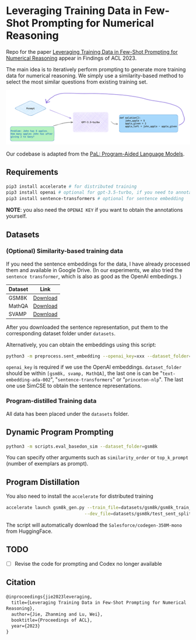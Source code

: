 # Leveraging Training Data in Few-Shot Prompting for Numerical Reasoning
Repo for the paper [Leveraging Training Data in Few-Shot Prompting for Numerical Reasoning](https://arxiv.org/abs/2305.18170) appear in Findings of ACL 2023.

The main idea is to iteratively perform prompting to generate more training data for numerical reasoning. 
We simply use a similarity-based method to select the most similar questions from existing training set.

![procedure](/process.png)

Our codebase is adapted from the [PaL: Program-Aided Language Models](https://github.com/reasoning-machines/pal).

## Requirements
```bash
pip3 install accelerate # for distributed training
pip3 install openai # optional for gpt-3.5-turbo, if you need to annotate the data again
pip3 install sentence-transformers # optional for sentence embedding
```
**NOTE**: you also need the `OPENAI KEY` if you want to obtain the annotations yourself. 

## Datasets

### (Optional) Similarity-based training data
If you need the sentence embeddings for the data, I have already processed them and available in Google Drive.
(In our experiments, we also tried the `sentence transformer`, which is also as good as the OpenAI embedings. )

| Dataset | Link                                                                                             |
|---------|--------------------------------------------------------------------------------------------------|
 | GSM8K   | [Download](https://drive.google.com/drive/folders/1srjGLa5Ers_9eTBO3X97Lg5mbfp2sw76?usp=sharing) |
|MathQA|[Download](https://drive.google.com/drive/folders/19otXTswUMlvsY2dvyiMl404j02zeT2oC?usp=sharing) |
| SVAMP   | [Download](https://drive.google.com/drive/folders/1224AT6hAzSw2cSG8ZQ4aPHvhCb2dVkcv?usp=sharing) |


After you downloaded the sentence representation, put them to the corresponding dataset folder under `datasets`.

Alternatively, you can obtain the embeddings using this script:
```bash
python3 -m preprocess.sent_embedding --openai_key=xxx --dataset_folder=gsm8k --embedding_model_name=text-embedding-ada-002
```

`openai_key` is required if we use the OpenAI embeddings. `dataset_folder` should be within `[gsm8k, svamp, MathQA]`, the last one is can be "`text-embedding-ada-002`", "`sentence-transformers`" or "`princeton-nlp`". The last one use SimCSE to obtain the sentence representations.

### Program-distilled Training data
All data has been placed under the `datasets` folder.

## Dynamic Program Prompting

```bash
python3 -m scripts.eval_basedon_sim --dataset_folder=gsm8k
```

You can specify other arguments such as `similarity_order` or `top_k_prompt` (number of exemplars as prompt).

## Program Distillation
You also need to install the `accelerate` for distributed training
```bash
accelerate launch gsm8k_gen.py --train_file=datasets/gsm8k/gsm8k_train_eval_result.json \
                              --dev_file=datasets/gsm8k/test_sent_split.json --model_folder=gsm8k_program_sft
```

The script will automatically download the `Salesforce/codegen-350M-mono` from HuggingFace.

## TODO
- [ ] Revise the code for prompting and Codex no longer available

## Citation
```
@inproceedings{jie2023leveraging,
  title={Leveraging Training Data in Few-Shot Prompting for Numerical Reasoning},
  author={Jie, Zhanming and Lu, Wei},
  booktitle={Proceedings of ACL},
  year={2023}
}
```
